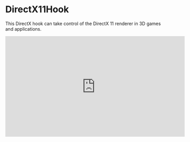 # DirectX11Hook
This DirectX hook can take control of the DirectX 11 renderer in 3D games and applications.

<iframe width="560" height="315" src="https://www.youtube.com/embed/kzF1YnqXKXY" frameborder="0" allow="accelerometer; autoplay; encrypted-media; gyroscope; picture-in-picture" allowfullscreen></iframe>

